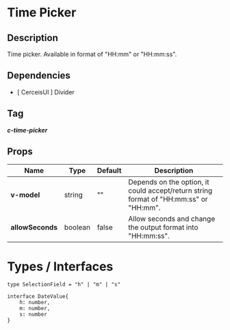# Time Picker

## Description
Time picker. Available in format of "HH:mm" or "HH:mm:ss".

## Dependencies 
- [ CerceisUI ] Divider

## Tag
***c-time-picker***

## Props
|Name|Type|Default|Description|
|---|---|---|---|
|**v-model**|string|""|Depends on the option, it could accept/return string format of "HH:mm:ss" or "HH:mm".|
|**allowSeconds**|boolean|false|Allow seconds and change the output format into "HH:mm:ss".|

# Types / Interfaces
```
type SelectionField = "h" | "m" | "s"

interface DateValue{
    h: number,
    m: number,
    s: number
}
```
